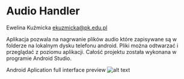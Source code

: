 # Audio Handler

Ewelina Kuźmicka
ekuzmicka@pk.edu.pl

Aplikacja pozwala na nagrwanie plików audio które zapisywane są w folderze na lokalnym dysku telefonu android.
Pliki można odtwarzać i przeglądać z poziomu aplikacji.
Całość projektu została wykonana w programie Android Studio.


Android Aplication full interface preview
![alt text](https://github.com/EwelinaKuzmicka/AudioHandler/tree/master/ReadmeImages/appBundle.png)
